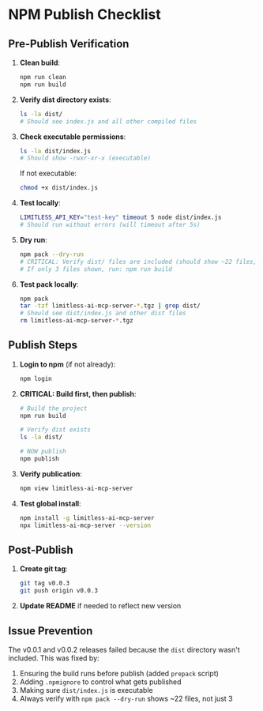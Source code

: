 # NPM Publish Checklist

## Pre-Publish Verification

1. **Clean build**:

   ```bash
   npm run clean
   npm run build
   ```

2. **Verify dist directory exists**:

   ```bash
   ls -la dist/
   # Should see index.js and all other compiled files
   ```

3. **Check executable permissions**:

   ```bash
   ls -la dist/index.js
   # Should show -rwxr-xr-x (executable)
   ```

   If not executable:

   ```bash
   chmod +x dist/index.js
   ```

4. **Test locally**:

   ```bash
   LIMITLESS_API_KEY="test-key" timeout 5 node dist/index.js
   # Should run without errors (will timeout after 5s)
   ```

5. **Dry run**:

   ```bash
   npm pack --dry-run
   # CRITICAL: Verify dist/ files are included (should show ~22 files, not just 3)
   # If only 3 files shown, run: npm run build
   ```

6. **Test pack locally**:
   ```bash
   npm pack
   tar -tzf limitless-ai-mcp-server-*.tgz | grep dist/
   # Should see dist/index.js and other dist files
   rm limitless-ai-mcp-server-*.tgz
   ```

## Publish Steps

1. **Login to npm** (if not already):

   ```bash
   npm login
   ```

2. **CRITICAL: Build first, then publish**:

   ```bash
   # Build the project
   npm run build

   # Verify dist exists
   ls -la dist/

   # NOW publish
   npm publish
   ```

3. **Verify publication**:

   ```bash
   npm view limitless-ai-mcp-server
   ```

4. **Test global install**:
   ```bash
   npm install -g limitless-ai-mcp-server
   npx limitless-ai-mcp-server --version
   ```

## Post-Publish

1. **Create git tag**:

   ```bash
   git tag v0.0.3
   git push origin v0.0.3
   ```

2. **Update README** if needed to reflect new version

## Issue Prevention

The v0.0.1 and v0.0.2 releases failed because the `dist` directory wasn't included. This was fixed by:

1. Ensuring the build runs before publish (added `prepack` script)
2. Adding `.npmignore` to control what gets published
3. Making sure `dist/index.js` is executable
4. Always verify with `npm pack --dry-run` shows ~22 files, not just 3
